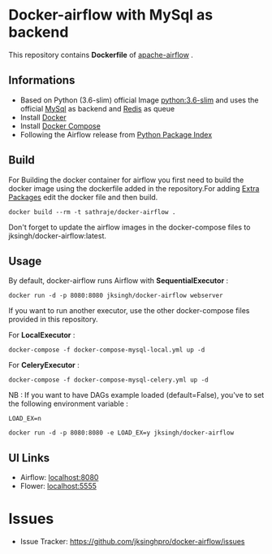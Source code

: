 # Docker-airflow with MySql as backend

This repository contains **Dockerfile** of [apache-airflow](https://github.com/apache/incubator-airflow) .

## Informations

* Based on Python (3.6-slim) official Image [python:3.6-slim](https://hub.docker.com/_/python/) and uses the official [MySql](https://hub.docker.com/_/mysql/) as backend and [Redis](https://hub.docker.com/_/redis/) as queue
* Install [Docker](https://www.docker.com/)
* Install [Docker Compose](https://docs.docker.com/compose/install/)
* Following the Airflow release from [Python Package Index](https://pypi.python.org/pypi/apache-airflow)


## Build

For Building the docker container for airflow you first need to build the docker image using the dockerfile added in the repository.For adding [Extra Packages](https://airflow.incubator.apache.org/installation.html#extra-package) edit the docker file and then build.

    docker build --rm -t sathraje/docker-airflow .

Don't forget to update the airflow images in the docker-compose files to jksingh/docker-airflow:latest.

## Usage

By default, docker-airflow runs Airflow with **SequentialExecutor** :

    docker run -d -p 8080:8080 jksingh/docker-airflow webserver

If you want to run another executor, use the other docker-compose files provided in this repository.

For **LocalExecutor** :

    docker-compose -f docker-compose-mysql-local.yml up -d

For **CeleryExecutor** :

    docker-compose -f docker-compose-mysql-celery.yml up -d

NB : If you want to have DAGs example loaded (default=False), you've to set the following environment variable :

`LOAD_EX=n`

    docker run -d -p 8080:8080 -e LOAD_EX=y jksingh/docker-airflow


## UI Links

- Airflow: [localhost:8080](http://localhost:8080/)
- Flower: [localhost:5555](http://localhost:5555/)


# Issues

- Issue Tracker: https://github.com/jksinghpro/docker-airflow/issues


